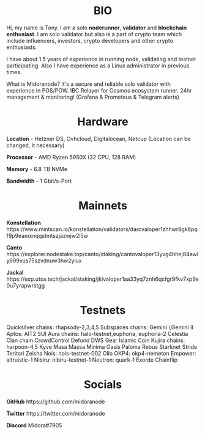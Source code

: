 <h1 align="center">BIO</h1>
<p>Hi, my name is Tony. I am a solo <b>noderunner</b>, <b>validator</b> and <b>blockchain enthusiast</b>. I am solo validator but also is a part of crypto team which include influencers, investors, crypto developers and other crypto enthusiasts.</p>

<p>I have  about 1.5 years of experience in running node, validating and testnet participating. Also I have experience as a Linux administrator in previous times. </p>

<p>What is Midoranode? It's a secure and reliable solo validator with experience in POS/POW. IBC Relayer for Cosmos ecosystem runner. 24hr management & monitoring! (Grafana & Prometeus & Telegram alerts)</p>

<h1 align="center">Hardware</h1>
<p><b>Location</b> - Hetzner DS, Ovhcloud, Digitalocean, Netcup (Location can be changed, It necessary)</p> 

<p><b>Processor</b> - AMD Ryzen 5950X (32 CPU, 128 RAM)</p>

<p><b>Memory</b> - 6.8 TB NVMe</p>

<p><b>Bandwidth</b> - 1 Gbit/s-Port</p>

<h1 align="center">Mainnets</h1>
<p><b>Konstellation</b> https://www.mintscan.io/konstellation/validators/darcvaloper1zhhwr8gk8pqf9p9eamxnqqstmtszjazwjw2l5w</p>

<p><b>Canto</b> https://explorer.nodestake.top/canto/staking/cantovaloper13yvg4hhej84awly699vus75szvdnuw3hw2ylux</p>

<p><b>Jackal</b> https://exp.utsa.tech/jackal/staking/jklvaloper1aa33yq7znh6qcfgr9fkv7xp9e0u7yrapwrstgg</P>

<h1 align="center">Testnets</h1>

Quicksilver chains: rhapsody-2,3,4,5
Subspaces chains: Gemini I,Gemini II
Aptos: AIT2
SUI
Aura chains: halo-testnet,euphoria, euphoria-2
Celestia
Clan chain
CrowdControl
Defund
DWS
Gear
Islamic Coin
Kujira chains: harpoon-4,5
Kyve
Masa
Massa
Minima
Oasis
Paloma
Rebus
Starknet
Stride
Teritori
Zeisha
Nois: nois-testnet-002
Ollo
OKP4: okp4-nemeton
Empower: altruistic-1
Nibiru: nibiru-testnet-1
Neutron: quark-1
Exorde
Chainflip

<h1 align="center">Socials</h1>

<p><b>GitHub</b> https://github.com/midoranode</p>

<p><b>Twitter</b> https://twitter.com/midoranode</p>

<p><b>Discord</b> Midora#7905</p>






 
 
